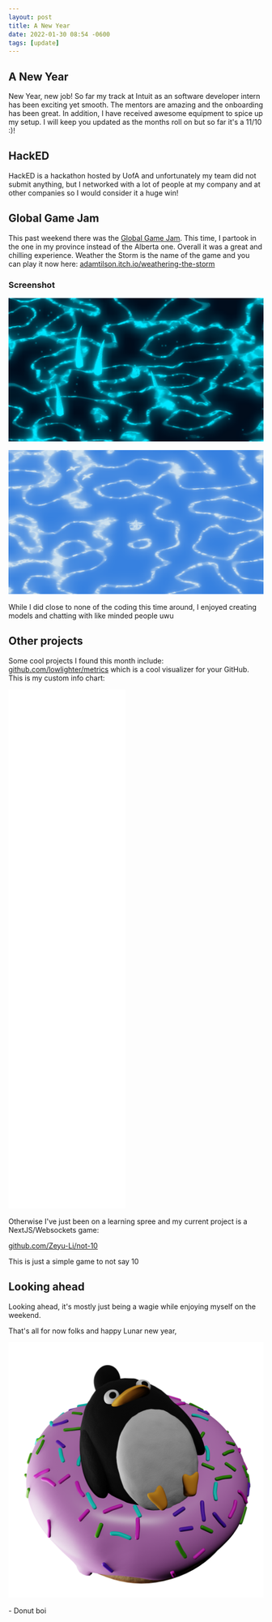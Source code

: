 ```yaml
---
layout: post
title: A New Year
date: 2022-01-30 08:54 -0600
tags: [update]
---
```


## A New Year

New Year, new job! So far my track at Intuit as an software developer intern has been exciting yet smooth. The mentors are amazing and the onboarding has been great. In addition, I have received awesome equipment to spice up my setup. I will keep you updated as the months roll on but so far it's a 11/10 :)!

## HackED

HackED is a hackathon hosted by UofA and unfortunately my team did not submit anything, but I networked with a lot of people at my company and at other companies so I would consider it a huge win!

## Global Game Jam

This past weekend there was the [Global Game Jam](https://globalgamejam.org/). This time, I partook in the one in my province instead of the Alberta one. Overall it was a great and chilling experience. Weather the Storm is the name of the game and you can play it now here: [adamtilson.itch.io/weathering-the-storm](https://adamtilson.itch.io/weathering-the-storm)

### Screenshot

![screen5](../assets/img/game/screen5.png)

![screen4](../assets/img/game/screen4.png)

While I did close to none of the coding this time around, I enjoyed creating models and chatting with like minded people uwu



## Other projects

Some cool projects I found this month include: [github.com/lowlighter/metrics](https://github.com/lowlighter/metrics) which is a cool visualizer for your GitHub. This is my custom info chart:

![Chart](https://raw.githubusercontent.com/Zeyu-Li/Zeyu-Li/master/github-metrics.svg)

Otherwise I've just been on a learning spree and my current project is a NextJS/Websockets game:

[github.com/Zeyu-Li/not-10](https://github.com/Zeyu-Li/not-10)

This is just a simple game to not say 10



## Looking ahead

Looking ahead, it's mostly just being a wagie while enjoying myself on the weekend.



That's all for now folks and happy Lunar new year,

![donut](../assets/img/art/donut.png)

\- Donut boi  

